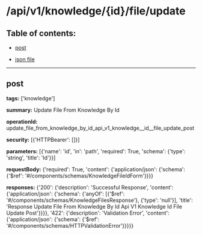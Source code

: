 # /api/v1/knowledge/{id}/file/update

## Table of contents:
- [post](#post)

- [json file](./_api_v1_knowledge_{id}_file_update.json)

---
<a name="post"></a>
## post

**tags:** ['knowledge']

**summary:** Update File From Knowledge By Id

**operationId:** update_file_from_knowledge_by_id_api_v1_knowledge__id__file_update_post

**security:** [{'HTTPBearer': []}]

**parameters:** [{'name': 'id', 'in': 'path', 'required': True, 'schema': {'type': 'string', 'title': 'Id'}}]

**requestBody:** {'required': True, 'content': {'application/json': {'schema': {'$ref': '#/components/schemas/KnowledgeFileIdForm'}}}}

**responses:** {'200': {'description': 'Successful Response', 'content': {'application/json': {'schema': {'anyOf': [{'$ref': '#/components/schemas/KnowledgeFilesResponse'}, {'type': 'null'}], 'title': 'Response Update File From Knowledge By Id Api V1 Knowledge  Id  File Update Post'}}}}, '422': {'description': 'Validation Error', 'content': {'application/json': {'schema': {'$ref': '#/components/schemas/HTTPValidationError'}}}}}

